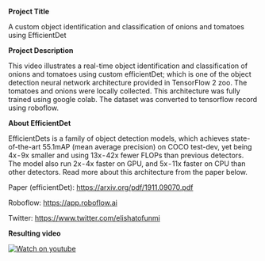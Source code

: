 **Project Title**

A custom object identification and classification of onions and tomatoes using EfficientDet 

**Project Description**

This video illustrates a real-time object identification and classification of onions and tomatoes using custom efficientDet; which is one of the object detection neural network architecture provided in TensorFlow 2 zoo. The tomatoes and onions were locally collected. This architecture was fully trained using google colab. The dataset was converted to tensorflow record using roboflow. 

**About EfficientDet**

EfficientDets is a family of object detection models, which achieves state-of-the-art 55.1mAP (mean average precision) on COCO test-dev, yet being 4x - 9x smaller and using 13x - 42x fewer FLOPs than previous detectors. The model also run 2x - 4x faster on GPU, and 5x - 11x faster on CPU than other detectors. Read more about this architecture from the paper below.

Paper (efficientDet): https://arxiv.org/pdf/1911.09070.pdf 

Roboflow: https://app.roboflow.ai 

Twitter: https://www.twitter.com/elishatofunmi 

**Resulting video**

[![Watch on youtube](https://img.youtube.com/vi/_0C1hfZpQo0/hqdefault.jpg)](https://www.youtube.com/watch?v=_0C1hfZpQo0)

